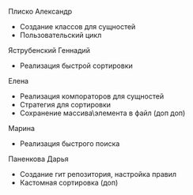 

Плиско Александр
- Создание классов для сущностей 
- Пользовательский цикл 

Яструбенский Геннадий 
- Реализация быстрой сортировки
  
Елена 
- Реализация компораторов для сущностей 
- Стратегия для сортировки 
- Сохранение массива\элемента в файл (доп доп)

Марина 
- Реализация быстрого поиска 

Паненкова Дарья 
- Создание гит репозитория, настройка правил 
- Кастомная сортировка (доп)
